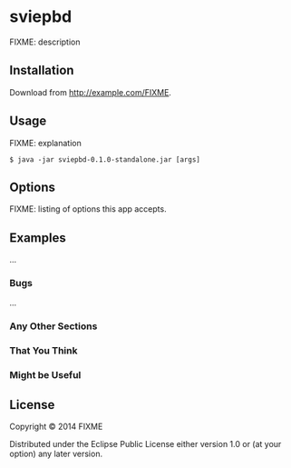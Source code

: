 # sviepbd

FIXME: description

## Installation

Download from http://example.com/FIXME.

## Usage

FIXME: explanation

    $ java -jar sviepbd-0.1.0-standalone.jar [args]

## Options

FIXME: listing of options this app accepts.

## Examples

...

### Bugs

...

### Any Other Sections
### That You Think
### Might be Useful

## License

Copyright © 2014 FIXME

Distributed under the Eclipse Public License either version 1.0 or (at
your option) any later version.
